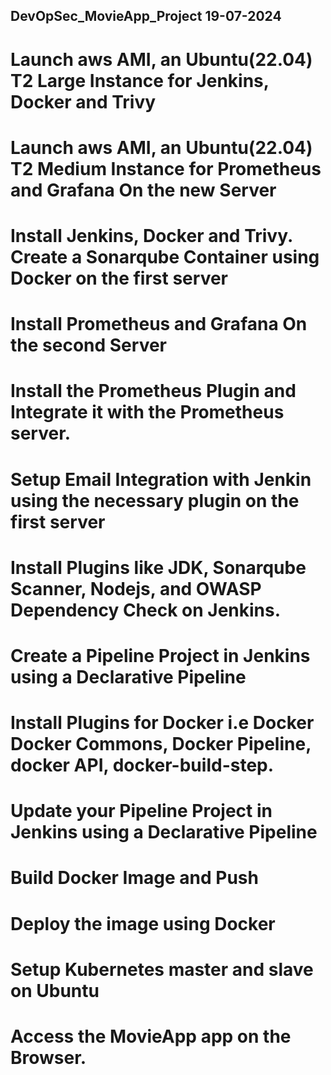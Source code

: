 ## DevOpSec_MovieApp_Project 19-07-2024

# Launch aws AMI, an Ubuntu(22.04) T2 Large Instance for Jenkins, Docker and Trivy

# Launch aws AMI, an Ubuntu(22.04) T2 Medium Instance for Prometheus and Grafana On the new Server

# Install Jenkins, Docker and Trivy. Create a Sonarqube Container using Docker on the first server

# Install Prometheus and Grafana On the second Server

# Install the Prometheus Plugin and Integrate it with the Prometheus server.

# Setup Email Integration with Jenkin using the necessary plugin on the first server

# Install Plugins like JDK, Sonarqube Scanner, Nodejs, and OWASP Dependency Check on Jenkins.

# Create a Pipeline Project in Jenkins using a Declarative Pipeline

# Install Plugins for Docker i.e Docker Docker Commons, Docker Pipeline, docker API, docker-build-step.

# Update your Pipeline Project in Jenkins using a Declarative Pipeline

# Build Docker Image and Push

# Deploy the image using Docker 

# Setup Kubernetes master and slave on Ubuntu

# Access the MovieApp app on the Browser.